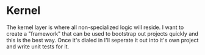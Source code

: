 # Kernel

The kernel layer is where all non-specialized logic will reside. I want to create a "framework" that can be used to bootstrap out projects quickly and this is the best way. Once it's dialed in I'll seperate it out into it's own project and write unit tests for it.
